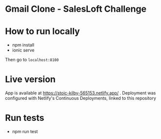 # Gmail Clone - SalesLoft Challenge

# How to run locally
- npm install
- ionic serve

Then go to `localhost:8100`

# Live version
App is available at https://stoic-kilby-565153.netlify.app/ .
Deployment was configured with Netlify's Continuous Deployments, linked to this repository

# Run tests
- npm run test